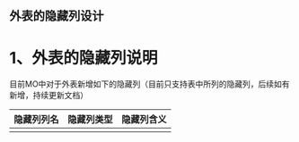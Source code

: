 ## 外表的隐藏列设计

# 1、外表的隐藏列说明

目前MO中对于外表新增如下的隐藏列（目前只支持表中所列的隐藏列，后续如有新增，持续更新文档）

| 隐藏列列名 | 隐藏列类型 | 隐藏列含义 |
|:-:|:-:|:-:|
|||||
